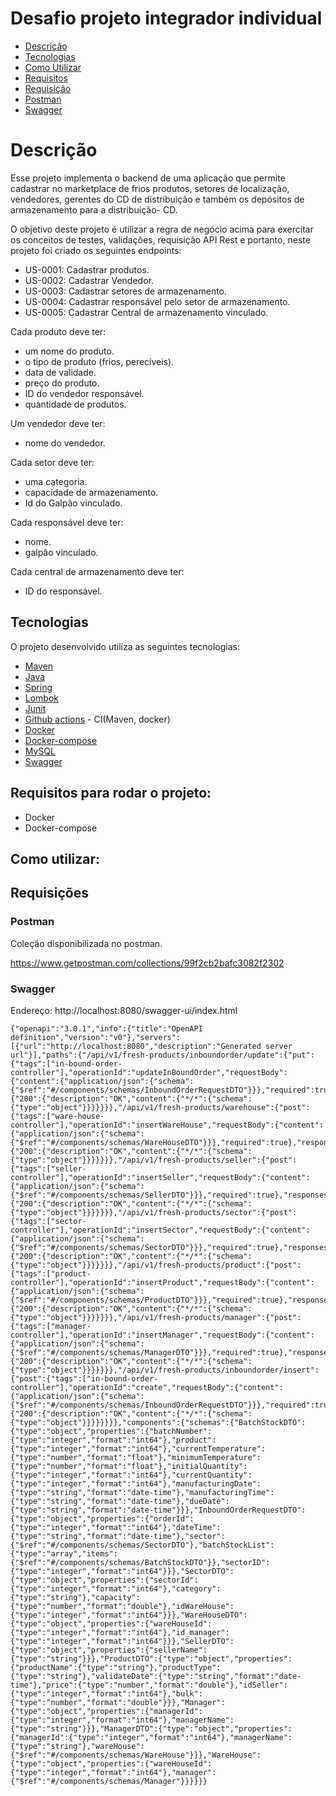 # Desafio projeto integrador individual

- [Descrição](#descrico)
- [Tecnologias](#tech)
- [Como Utilizar](#setting)
- [Requisitos](#requisito)
- [Requisição](#requisicao)
- [Postman](#postman)
- [Swagger](#swagger)


<a id="descrico"></a>
# Descrição

Esse projeto implementa o backend de uma aplicação que permite cadastrar no marketplace de frios produtos, setores de localização, vendedores, 
gerentes do CD de distribuição e também os depósitos de armazenamento para a distribuição- CD.

O objetivo deste projeto é utilizar a regra de negócio acima para exercitar os conceitos de testes, validações, requisição API Rest e portanto,
neste projeto foi criado os seguintes endpoints:

* US-0001: Cadastrar produtos.
* US-0002: Cadastrar Vendedor.
* US-0003: Cadastrar setores de armazenamento.
* US-0004: Cadastrar responsável pelo setor de armazenamento.
* US-0005: Cadastrar Central de armazenamento vinculado.


Cada produto deve ter:
- um nome do produto.
- o tipo de produto (frios, perecíveis).
- data de validade.
- preço do produto.
- ID do vendedor responsável.
- quantidade de produtos.

Um vendedor deve ter:
- nome do vendedor.

Cada setor deve ter:
- uma categoria.
- capacidade de armazenamento.
- Id do Galpão vinculado.

Cada responsável deve ter: 
- nome.
- galpão vinculado.

Cada central de armazenamento deve ter:
- ID do responsável.



<a id="tech"></a>
## Tecnologias 
O projeto desenvolvido utiliza as seguintes tecnologias:

- [Maven](https://maven.apache.org/)
- [Java](https://www.oracle.com/br/java/technologies/javase/jdk11-archive-downloads.html)
- [Spring](https://spring.io/)
- [Lombok](https://projectlombok.org/)
- [Junit](https://junit.org/junit5/docs/current/user-guide/)
- [Github actions](https://github.com/features/actions) - CI(Maven, docker)
- [Docker](https://www.docker.com/)
- [Docker-compose](https://docs.docker.com/compose/compose-file/compose-file-v3/)
- [MySQL](https://www.mysql.com/)
- [Swagger](https://swagger.io/)

<a id="requisito"></a>
## Requisitos para rodar o projeto:

* Docker
* Docker-compose


<a id="setting"></a>
## Como utilizar:


<a id="requisicao"></a>
## Requisições

<a id="postman"></a>
### Postman
Coleção disponibilizada no postman.

https://www.getpostman.com/collections/99f2cb2bafc3082f2302 

<a id="swagger"></a>
### Swagger

Endereço: http://localhost:8080/swagger-ui/index.html

```
{"openapi":"3.0.1","info":{"title":"OpenAPI definition","version":"v0"},"servers":[{"url":"http://localhost:8080","description":"Generated server url"}],"paths":{"/api/v1/fresh-products/inboundorder/update":{"put":{"tags":["in-bound-order-controller"],"operationId":"updateInBoundOrder","requestBody":{"content":{"application/json":{"schema":{"$ref":"#/components/schemas/InboundOrderRequestDTO"}}},"required":true},"responses":{"200":{"description":"OK","content":{"*/*":{"schema":{"type":"object"}}}}}}},"/api/v1/fresh-products/warehouse":{"post":{"tags":["ware-house-controller"],"operationId":"insertWareHouse","requestBody":{"content":{"application/json":{"schema":{"$ref":"#/components/schemas/WareHouseDTO"}}},"required":true},"responses":{"200":{"description":"OK","content":{"*/*":{"schema":{"type":"object"}}}}}}},"/api/v1/fresh-products/seller":{"post":{"tags":["seller-controller"],"operationId":"insertSeller","requestBody":{"content":{"application/json":{"schema":{"$ref":"#/components/schemas/SellerDTO"}}},"required":true},"responses":{"200":{"description":"OK","content":{"*/*":{"schema":{"type":"object"}}}}}}},"/api/v1/fresh-products/sector":{"post":{"tags":["sector-controller"],"operationId":"insertSector","requestBody":{"content":{"application/json":{"schema":{"$ref":"#/components/schemas/SectorDTO"}}},"required":true},"responses":{"200":{"description":"OK","content":{"*/*":{"schema":{"type":"object"}}}}}}},"/api/v1/fresh-products/product":{"post":{"tags":["product-controller"],"operationId":"insertProduct","requestBody":{"content":{"application/json":{"schema":{"$ref":"#/components/schemas/ProductDTO"}}},"required":true},"responses":{"200":{"description":"OK","content":{"*/*":{"schema":{"type":"object"}}}}}}},"/api/v1/fresh-products/manager":{"post":{"tags":["manager-controller"],"operationId":"insertManager","requestBody":{"content":{"application/json":{"schema":{"$ref":"#/components/schemas/ManagerDTO"}}},"required":true},"responses":{"200":{"description":"OK","content":{"*/*":{"schema":{"type":"object"}}}}}}},"/api/v1/fresh-products/inboundorder/insert":{"post":{"tags":["in-bound-order-controller"],"operationId":"create","requestBody":{"content":{"application/json":{"schema":{"$ref":"#/components/schemas/InboundOrderRequestDTO"}}},"required":true},"responses":{"200":{"description":"OK","content":{"*/*":{"schema":{"type":"object"}}}}}}}},"components":{"schemas":{"BatchStockDTO":{"type":"object","properties":{"batchNumber":{"type":"integer","format":"int64"},"product":{"type":"integer","format":"int64"},"currentTemperature":{"type":"number","format":"float"},"minimumTemperature":{"type":"number","format":"float"},"initialQuantity":{"type":"integer","format":"int64"},"currentQuantity":{"type":"integer","format":"int64"},"manufacturingDate":{"type":"string","format":"date-time"},"manufacturingTime":{"type":"string","format":"date-time"},"dueDate":{"type":"string","format":"date-time"}}},"InboundOrderRequestDTO":{"type":"object","properties":{"orderId":{"type":"integer","format":"int64"},"dateTime":{"type":"string","format":"date-time"},"sector":{"$ref":"#/components/schemas/SectorDTO"},"batchStockList":{"type":"array","items":{"$ref":"#/components/schemas/BatchStockDTO"}},"sectorID":{"type":"integer","format":"int64"}}},"SectorDTO":{"type":"object","properties":{"sectorId":{"type":"integer","format":"int64"},"category":{"type":"string"},"capacity":{"type":"number","format":"double"},"idWareHouse":{"type":"integer","format":"int64"}}},"WareHouseDTO":{"type":"object","properties":{"wareHouseId":{"type":"integer","format":"int64"},"id_manager":{"type":"integer","format":"int64"}}},"SellerDTO":{"type":"object","properties":{"sellerName":{"type":"string"}}},"ProductDTO":{"type":"object","properties":{"productName":{"type":"string"},"productType":{"type":"string"},"validateDate":{"type":"string","format":"date-time"},"price":{"type":"number","format":"double"},"idSeller":{"type":"integer","format":"int64"},"bulk":{"type":"number","format":"double"}}},"Manager":{"type":"object","properties":{"managerId":{"type":"integer","format":"int64"},"managerName":{"type":"string"}}},"ManagerDTO":{"type":"object","properties":{"managerId":{"type":"integer","format":"int64"},"managerName":{"type":"string"},"wareHouse":{"$ref":"#/components/schemas/WareHouse"}}},"WareHouse":{"type":"object","properties":{"wareHouseId":{"type":"integer","format":"int64"},"manager":{"$ref":"#/components/schemas/Manager"}}}}}}
```
